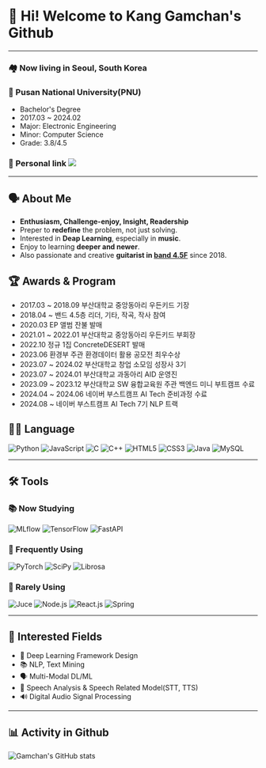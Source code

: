 # 🤵 Hi! Welcome to Kang Gamchan's Github
<hr>

### 🏘️ Now living in Seoul, South Korea
### 🏫 Pusan National University(PNU)
- Bachelor's Degree
- 2017.03 ~ 2024.02
- Major: Electronic Engineering
- Minor: Computer Science
- Grade: 3.8/4.5
### 🔗 Personal link <a href="https://linktr.ee/kanggamchan" target="_blank"><img src="https://img.shields.io/badge/Linktree-43E55E"/></a>
<hr>

## 🗣️ About Me
- **Enthusiasm, Challenge-enjoy, Insight, Readership**
- Preper to **redefine** the problem, not just solving.
- Interested in **Deap Learning**, especially in **music**.
- Enjoy to learning **deeper and newer**.
- Also passionate and creative **guitarist in [band 4.5F](https://www.instagram.com/band_4.5f?utm_source=ig_web_button_share_sheet&igsh=ZDNlZDc0MzIxNw==)** since 2018.

## 🏆 Awards & Program
- 2017.03 ~ 2018.09 부산대학교 중앙동아리 우든키드 기장
- 2018.04 ~ 밴드 4.5층 리더, 기타, 작곡, 작사 참여
- 2020.03 EP 앨범 잔불 발매
- 2021.01 ~ 2022.01 부산대학교 중앙동아리 우든키드 부회장
- 2022.10 정규 1집 ConcreteDESERT 발매
- 2023.06 환경부 주관 환경데이터 활용 공모전 최우수상
- 2023.07 ~ 2024.02 부산대학교 창업 소모임 성장사 3기
- 2023.07 ~ 2024.01 부산대학교 과동아리 AID 운영진
- 2023.09 ~ 2023.12 부산대학교 SW 융합교육원 주관 백엔드 미니 부트캠프 수료
- 2024.04 ~ 2024.06 네이버 부스트캠프 AI Tech 준비과정 수료
- 2024.08 ~ 네이버 부스트캠프 AI Tech 7기 NLP 트랙 

## 🧑‍💻 Language
![Python](https://img.shields.io/badge/python-3776AB)
![JavaScript](https://img.shields.io/badge/JavaScript-F7DF1E)
![C](https://img.shields.io/badge/C-A8B9CC)
![C++](https://img.shields.io/badge/C++-00599C)
![HTML5](https://img.shields.io/badge/html5-E34F26)
![CSS3](https://img.shields.io/badge/css3-1572B6)
![Java](https://img.shields.io/badge/Java-007396)
![MySQL](https://img.shields.io/badge/MySQL-4479A1)

<hr>

## 🛠️ Tools

### 📚 Now Studying
![MLflow](https://img.shields.io/badge/MLflow-%231080DB)
![TensorFlow](https://img.shields.io/badge/TensorFlow-%23FF6F00)
![FastAPI](https://img.shields.io/badge/FastAPI-%23419285)

### 🏃 Frequently Using
![PyTorch](https://img.shields.io/badge/PyTorch-%23EE4C2C)
![SciPy](https://img.shields.io/badge/SciPy-%230C55A5)
![Librosa](https://img.shields.io/badge/Librosa-%23632CA6)

### 🐢 Rarely Using
![Juce](https://img.shields.io/badge/Juce-%238DC63F)
![Node.js](https://img.shields.io/badge/node.js-%236DA55F)
![React.js](https://img.shields.io/badge/React-%2361DAFB)
![Spring](https://img.shields.io/badge/Spring-%236DB33F)

<hr>

## 🧐 Interested Fields

- 🤖 Deep Learning Framework Design
- 📚 NLP, Text Mining
- 🗣️ Multi-Modal DL/ML
- 💬 Speech Analysis & Speech Related Model(STT, TTS)
- 🔊 Digital Audio Signal Processing

---

## 📊 Activity in Github
![Gamchan's GitHub stats](https://github-readme-stats.vercel.app/api?username=gsgh3016&show_icons=true&theme=radical)
